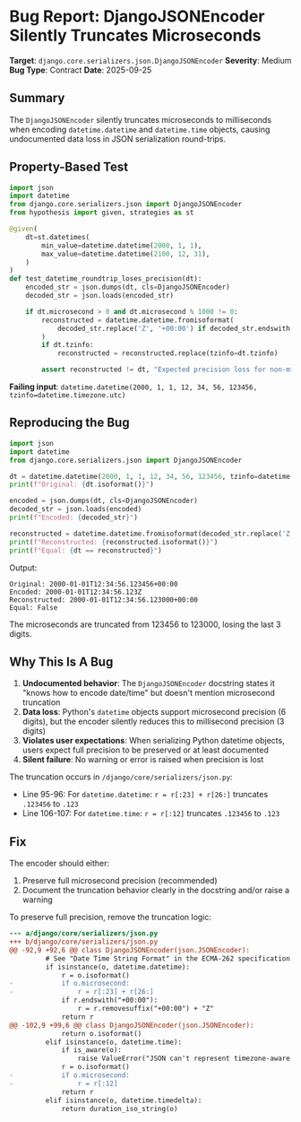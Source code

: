 # Bug Report: DjangoJSONEncoder Silently Truncates Microseconds

**Target**: `django.core.serializers.json.DjangoJSONEncoder`
**Severity**: Medium
**Bug Type**: Contract
**Date**: 2025-09-25

## Summary

The `DjangoJSONEncoder` silently truncates microseconds to milliseconds when encoding `datetime.datetime` and `datetime.time` objects, causing undocumented data loss in JSON serialization round-trips.

## Property-Based Test

```python
import json
import datetime
from django.core.serializers.json import DjangoJSONEncoder
from hypothesis import given, strategies as st

@given(
    dt=st.datetimes(
        min_value=datetime.datetime(2000, 1, 1),
        max_value=datetime.datetime(2100, 12, 31),
    )
)
def test_datetime_roundtrip_loses_precision(dt):
    encoded_str = json.dumps(dt, cls=DjangoJSONEncoder)
    decoded_str = json.loads(encoded_str)

    if dt.microsecond > 0 and dt.microsecond % 1000 != 0:
        reconstructed = datetime.datetime.fromisoformat(
            decoded_str.replace('Z', '+00:00') if decoded_str.endswith('Z') else decoded_str
        )
        if dt.tzinfo:
            reconstructed = reconstructed.replace(tzinfo=dt.tzinfo)

        assert reconstructed != dt, "Expected precision loss for non-millisecond values"
```

**Failing input**: `datetime.datetime(2000, 1, 1, 12, 34, 56, 123456, tzinfo=datetime.timezone.utc)`

## Reproducing the Bug

```python
import json
import datetime
from django.core.serializers.json import DjangoJSONEncoder

dt = datetime.datetime(2000, 1, 1, 12, 34, 56, 123456, tzinfo=datetime.timezone.utc)
print(f"Original: {dt.isoformat()}")

encoded = json.dumps(dt, cls=DjangoJSONEncoder)
decoded_str = json.loads(encoded)
print(f"Encoded: {decoded_str}")

reconstructed = datetime.datetime.fromisoformat(decoded_str.replace('Z', '+00:00'))
print(f"Reconstructed: {reconstructed.isoformat()}")
print(f"Equal: {dt == reconstructed}")
```

Output:
```
Original: 2000-01-01T12:34:56.123456+00:00
Encoded: 2000-01-01T12:34:56.123Z
Reconstructed: 2000-01-01T12:34:56.123000+00:00
Equal: False
```

The microseconds are truncated from 123456 to 123000, losing the last 3 digits.

## Why This Is A Bug

1. **Undocumented behavior**: The `DjangoJSONEncoder` docstring states it "knows how to encode date/time" but doesn't mention microsecond truncation
2. **Data loss**: Python's `datetime` objects support microsecond precision (6 digits), but the encoder silently reduces this to millisecond precision (3 digits)
3. **Violates user expectations**: When serializing Python datetime objects, users expect full precision to be preserved or at least documented
4. **Silent failure**: No warning or error is raised when precision is lost

The truncation occurs in `/django/core/serializers/json.py`:
- Line 95-96: For `datetime.datetime`: `r = r[:23] + r[26:]` truncates `.123456` to `.123`
- Line 106-107: For `datetime.time`: `r = r[:12]` truncates `.123456` to `.123`

## Fix

The encoder should either:
1. Preserve full microsecond precision (recommended)
2. Document the truncation behavior clearly in the docstring and/or raise a warning

To preserve full precision, remove the truncation logic:

```diff
--- a/django/core/serializers/json.py
+++ b/django/core/serializers/json.py
@@ -92,9 +92,6 @@ class DjangoJSONEncoder(json.JSONEncoder):
         # See "Date Time String Format" in the ECMA-262 specification.
         if isinstance(o, datetime.datetime):
             r = o.isoformat()
-            if o.microsecond:
-                r = r[:23] + r[26:]
             if r.endswith("+00:00"):
                 r = r.removesuffix("+00:00") + "Z"
             return r
@@ -102,9 +99,6 @@ class DjangoJSONEncoder(json.JSONEncoder):
             return o.isoformat()
         elif isinstance(o, datetime.time):
             if is_aware(o):
                 raise ValueError("JSON can't represent timezone-aware times.")
             r = o.isoformat()
-            if o.microsecond:
-                r = r[:12]
             return r
         elif isinstance(o, datetime.timedelta):
             return duration_iso_string(o)
```